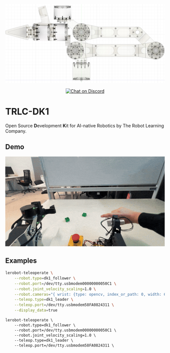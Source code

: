 
<p align="center">
    <img src="media/xray.jpg">
</p>
<p align="center">
    <a href="https://discord.gg/PTZ3CN5WkJ">
        <img src="https://img.shields.io/discord/1409155673572249672?logo=discord&logoColor=white"
            alt="Chat on Discord"></a>
</p>

# TRLC-DK1
Open Source **D**evelopment **K**it for AI-native Robotics by The Robot Learning Company.



## Demo
<p align="center">
    <img src="media/demo.gif" width="800">
</p>

## Examples
```bash
lerobot-teleoperate \
    --robot.type=dk1_follower \
    --robot.port=/dev/tty.usbmodem00000000050C1 \
    --robot.joint_velocity_scaling=1.0 \
    --robot.cameras="{ wrist: {type: opencv, index_or_path: 0, width: 640, height: 360, fps: 30}}" \
    --teleop.type=dk1_leader \
    --teleop.port=/dev/tty.usbmodem58FA0824311 \
    --display_data=true
```
```
lerobot-teleoperate \
    --robot.type=dk1_follower \
    --robot.port=/dev/tty.usbmodem00000000050C1 \
    --robot.joint_velocity_scaling=1.0 \
    --teleop.type=dk1_leader \
    --teleop.port=/dev/tty.usbmodem58FA0824311 \
```